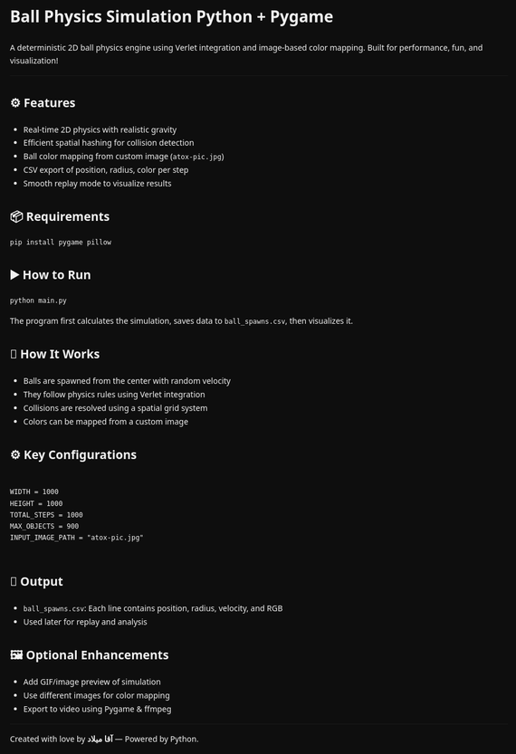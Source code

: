 <!DOCTYPE html>
<html lang="en">
<head>
  <meta charset="UTF-8">
  <meta name="viewport" content="width=device-width, initial-scale=1">
  <title>Ball Physics Simulation</title>
  <style>
    body {
      font-family: 'Segoe UI', sans-serif;
      line-height: 1.7;
      background: #0e0e0e;
      color: #f0f0f0;
      margin: 0;
      padding: 40px;
      max-width: 900px;
      margin-left: auto;
      margin-right: auto;
    }
  </style>
</head>
<body>

  <h1>Ball Physics Simulation <span class="tag">Python + Pygame</span></h1>
  <p>A deterministic 2D ball physics engine using Verlet integration and image-based color mapping. Built for performance, fun, and visualization!</p>

  <hr>

  <h2>⚙️ Features</h2>
  <ul>
    <li>Real-time 2D physics with realistic gravity</li>
    <li>Efficient spatial hashing for collision detection</li>
    <li>Ball color mapping from custom image (<code>atox-pic.jpg</code>)</li>
    <li>CSV export of position, radius, color per step</li>
    <li>Smooth replay mode to visualize results</li>
  </ul>

  <h2>📦 Requirements</h2>
  <pre><code>pip install pygame pillow</code></pre>

  <h2>▶️ How to Run</h2>
  <pre><code>python main.py</code></pre>
  <p>The program first calculates the simulation, saves data to <code>ball_spawns.csv</code>, then visualizes it.</p>

  <h2>🧠 How It Works</h2>
  <ul>
    <li>Balls are spawned from the center with random velocity</li>
    <li>They follow physics rules using Verlet integration</li>
    <li>Collisions are resolved using a spatial grid system</li>
    <li>Colors can be mapped from a custom image</li>
  </ul>

  <h2>⚙️ Key Configurations</h2>
  <pre><code>
WIDTH = 1000
HEIGHT = 1000
TOTAL_STEPS = 1000
MAX_OBJECTS = 900
INPUT_IMAGE_PATH = "atox-pic.jpg"
  </code></pre>

  <h2>📁 Output</h2>
  <ul>
    <li><code>ball_spawns.csv</code>: Each line contains position, radius, velocity, and RGB</li>
    <li>Used later for replay and analysis</li>
  </ul>

  <h2>🖼️ Optional Enhancements</h2>
  <ul>
    <li>Add GIF/image preview of simulation</li>
    <li>Use different images for color mapping</li>
    <li>Export to video using Pygame & ffmpeg</li>
  </ul>

  <hr>

  <p>Created with love by <strong>آقا میلاد</strong> &mdash; Powered by Python.</p>

</body>
</html>

